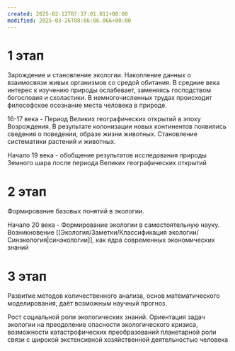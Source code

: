 ```yaml
---
created: 2025-02-12T07:37:01.011+00:00
modified: 2025-03-26T08:06:06.066+00:00
---
```

# 1 этап
Зарождение и становление экологии. Накопление данных о взаимосвязи живых организмов со средой обитания. В средние века интерес к изучению природы ослабевает, заменяясь господством богословия и схоластики. В немногочисленных трудах происходит философское осознание места человека в природе.

16-17 века - Период Великих географических открытий в эпоху Возрождения. В результате колонизации новых континентов появились сведения о поведении, образе жизни животных. Становление систематики растений и животных.

Начало 19 века - обобщение результатов исследования природы Земного шара после периода Великих географических открытий
# 2 этап
Формирование базовых понятий в экологии.

Начало 20 века - Формирование экологии в самостоятельную науку. Возникновение [[Экология/Заметки/Классификация экологии/Синэкология|синэкологии]], как ядра современных экономических знаний
# 3 этап
Развитие методов количественного анализа, основ математического моделирования, даёт возможным научный прогноз.

Рост социальной роли экологических знаний. Ориентация задач экологии на преодоление опасности экологического кризиса, возможности катастрофических преобразований планетарной роли связи с широкой экстенсивной хозяйственной деятельностью человека
